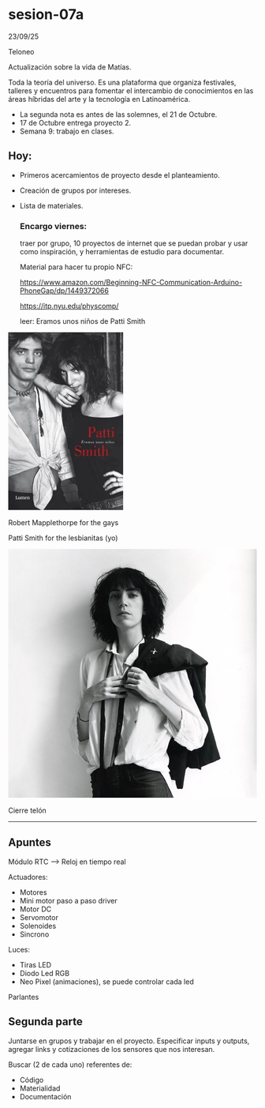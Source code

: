 # sesion-07a
23/09/25

Teloneo

Actualización sobre la vida de Matías. 

Toda la teoría del universo. Es una plataforma que organiza festivales, talleres y encuentros para fomentar el intercambio de conocimientos en las áreas híbridas del arte y la tecnología en Latinoamérica. 

- La segunda nota es antes de las solemnes, el 21 de Octubre.
- 17 de Octubre entrega proyecto 2.
- Semana 9: trabajo en clases.

## Hoy: 
- Primeros acercamientos de proyecto desde el planteamiento.
- Creación de grupos por intereses.
- Lista de materiales.

  ### Encargo viernes:
  traer por grupo, 10 proyectos de internet que se puedan probar y usar como inspiración, y herramientas de estudio para documentar.

  Material para hacer tu propio NFC:

  https://www.amazon.com/Beginning-NFC-Communication-Arduino-PhoneGap/dp/1449372066

  https://itp.nyu.edu/physcomp/

  leer: Eramos unos niños de Patti Smith
  
![Libro_de_Patti_Smith](./imagenes/JustKids.webp)

  Robert Mapplethorpe for the gays

  Patti Smith for the lesbianitas (yo)
  
![Patti_Smith](./imagenes/PattiSmith.jpg)

  Cierre telón 

  ---

  ## Apuntes
  Módulo RTC --> Reloj en tiempo real

  Actuadores:
  - Motores
   - Mini motor paso a paso driver
   - Motor DC
   - Servomotor
   - Solenoides
   - Sincrono
  
  Luces:
  - Tiras LED
  - Diodo Led RGB
  - Neo Pixel (animaciones), se puede controlar cada led

  Parlantes

  ## Segunda parte
  Juntarse en grupos y trabajar en el proyecto. Especificar inputs y outputs, agregar links y cotizaciones de los sensores que nos interesan.

  Buscar (2 de cada uno) referentes de:
  - Código 
  - Materialidad
  - Documentación

  
